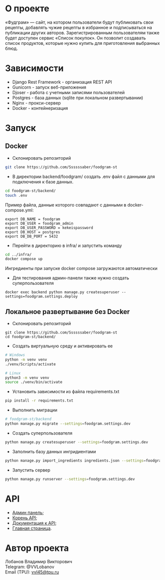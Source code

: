 # О проекте

«Фудграм» — сайт, на котором пользователи будут публиковать свои рецепты, добавлять чужие рецепты в избранное и подписываться на публикации других авторов. Зарегистрированным пользователям также будет доступен сервис «Список покупок». Он позволит создавать список продуктов, которые нужно купить для приготовления выбранных блюд.

# Зависимости

* Django Rest Framework - организация REST API
* Gunicorn - запуск веб-приложения
* Djoser - работа с учетными записями пользователей
* Postgres - база данных (sqlite при локальном развертывании)
* Nginx - прокси-сервер
* Docker - контейнеризация

# Запуск

## Docker

* Склонировать репозиторий
```bash
git clone https://github.com/Ssssssaber/foodgram-st
```
* В директории backend/foodgram/ создать .env файл с данными для подключения к базе данных. 
```bash
cd foodgram-st/backend/
touch .env
```
Пример файла, данные которого совпадают с данными в docker-compose.yml:
```env
export DB_NAME = foodgram
export DB_USER = foodgram_admin
export DB_USER_PASSWORD = kekeispassword
export DB_HOST = postgres
export DB_DB_PORT = 5432
```
* Перейти в директорию в infra/ и запустить команду
```bash
cd ../infra/
docker compose up
```
Ингредиенты при запуске docker compose загружаются автоматически

* Для тестирования админ-панели также нужно создать суперпользователя
```
docker exec backend python manage.py createsuperuser --settings=foodgram.settings.deploy
```
## Локальное развертывание без Docker

* Склонировать репозиторий
```
git clone https://github.com/Ssssssaber/foodgram-st
cd foodgram-st/backend/
```

* Создать виртуальную среду и активировать ее

```bash
# Windows
python -m venv venv
./venv/Scripts/activate
```

```bash
# Linux
python3 -m venv venv
source ./venv/bin/activate
```

* Установить зависимости из файла requirements.txt

```bash
pip install -r requirements.txt
```

* Выполнить миграции

```bash
# foodgram-st/backend
python manage.py migrate --settings=foodgram.settings.dev
```

* Создать суперпользователя 

```bash
python manage.py createsuperuser --settings=foodgram.settings.dev
```
* Заполнить базу данных ингридиентами

```bash
python manage.py import_ingredients ingredients.json --settings=foodgram.settings.dev
```

* Запустить сервер

```bash
python manage.py runserver --settings=foodgram.settings.dev
```

# API

* [Админ панель](http://127.0.0.1:8000/admin/); 
* [Корень API](http://127.0.0.1:8000/api/);
* [Документация к API](http://127.0.0.1/api/docs/);
* [Главная страница](http://127.0.0.1).

# Автор проекта

Лобанов Владимир Викторович<br>
Telegram: @VVLobanov<br>
Email (TPU): vvl45@tpu.ru
